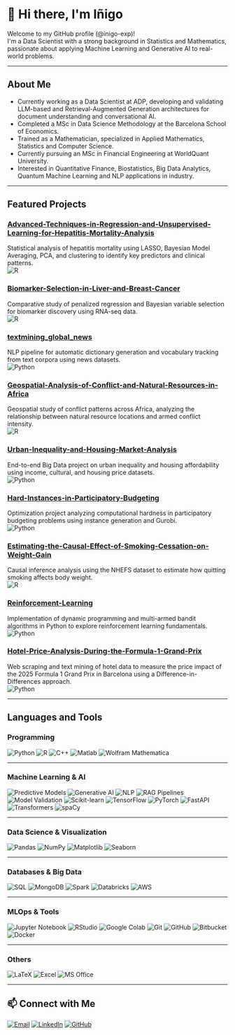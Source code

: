 # 👋 Hi there, I'm Iñigo 

Welcome to my GitHub profile (@inigo-exp)!  
I'm a Data Scientist with a strong background in Statistics and Mathematics, passionate about applying Machine Learning and Generative AI to real-world problems.

---

## About Me
- Currently working as a Data Scientist at ADP, developing and validating LLM-based and Retrieval-Augmented Generation architectures for document understanding and conversational AI.  
- Completed a MSc in Data Science Methodology at the Barcelona School of Economics.  
- Trained as a Mathematician, specialized in Applied Mathematics, Statistics and Computer Science.  
- Currently pursuing an MSc in Financial Engineering at WorldQuant University.  
- Interested in Quantitative Finance, Biostatistics, Big Data Analytics, Quantum Machine Learning and NLP applications in industry.  

---

## Featured Projects  

### [Advanced-Techniques-in-Regression-and-Unsupervised-Learning-for-Hepatitis-Mortality-Analysis](https://github.com/inigo-exp/Advanced-Techniques-in-Regression-and-Unsupervised-Learning-for-Hepatitis-Mortality-Analysis)  
Statistical analysis of hepatitis mortality using LASSO, Bayesian Model Averaging, PCA, and clustering to identify key predictors and clinical patterns.  
![R](https://img.shields.io/badge/R-276DC3?style=flat&logo=r&logoColor=white)

### [Biomarker-Selection-in-Liver-and-Breast-Cancer](https://github.com/inigo-exp/Biomarker-Selection-in-Liver-and-Breast-Cancer)  
Comparative study of penalized regression and Bayesian variable selection for biomarker discovery using RNA-seq data.  
![R](https://img.shields.io/badge/R-276DC3?style=flat&logo=r&logoColor=white)

### [textmining_global_news](https://github.com/inigo-exp/textmining_global_news)  
NLP pipeline for automatic dictionary generation and vocabulary tracking from text corpora using news datasets.  
![Python](https://img.shields.io/badge/Python-3776AB?style=flat&logo=python&logoColor=white)

### [Geospatial-Analysis-of-Conflict-and-Natural-Resources-in-Africa](https://github.com/inigo-exp/Geospatial-Analysis-of-Conflict-and-Natural-Resources-in-Africa)  
Geospatial study of conflict patterns across Africa, analyzing the relationship between natural resource locations and armed conflict intensity.  
![R](https://img.shields.io/badge/R-276DC3?style=flat&logo=r&logoColor=white)

### [Urban-Inequality-and-Housing-Market-Analysis](https://github.com/inigo-exp/Urban-Inequality-and-Housing-Market-Analysis)  
End-to-end Big Data project on urban inequality and housing affordability using income, cultural, and housing price datasets.  
![Python](https://img.shields.io/badge/Python-3776AB?style=flat&logo=python&logoColor=white)

### [Hard-Instances-in-Participatory-Budgeting](https://github.com/inigo-exp/Hard-Instances-in-Participatory-Budgeting)  
Optimization project analyzing computational hardness in participatory budgeting problems using instance generation and Gurobi.  
![Python](https://img.shields.io/badge/Python-3776AB?style=flat&logo=python&logoColor=white)

### [Estimating-the-Causal-Effect-of-Smoking-Cessation-on-Weight-Gain](https://github.com/inigo-exp/Estimating-the-Causal-Effect-of-Smoking-Cessation-on-Weight-Gain)  
Causal inference analysis using the NHEFS dataset to estimate how quitting smoking affects body weight.  
![R](https://img.shields.io/badge/R-276DC3?style=flat&logo=r&logoColor=white)

### [Reinforcement-Learning](https://github.com/inigo-exp/Reinforcement-Learning)  
Implementation of dynamic programming and multi-armed bandit algorithms in Python to explore reinforcement learning fundamentals.  
![Python](https://img.shields.io/badge/Python-3776AB?style=flat&logo=python&logoColor=white)

### [Hotel-Price-Analysis-During-the-Formula-1-Grand-Prix](https://github.com/inigo-exp/Hotel-Price-Analysis-During-the-Formula-1-Grand-Prix)  
Web scraping and text mining of hotel data to measure the price impact of the 2025 Formula 1 Grand Prix in Barcelona using a Difference-in-Differences approach.  
![Python](https://img.shields.io/badge/Python-3776AB?style=flat&logo=python&logoColor=white)

---

## Languages and Tools

### Programming
![Python](https://img.shields.io/badge/Python-3776AB?style=flat&logo=python&logoColor=white)
![R](https://img.shields.io/badge/R-276DC3?style=flat&logo=r&logoColor=white)
![C++](https://img.shields.io/badge/C++-00599C?style=flat&logo=c%2B%2B&logoColor=white)
![Matlab](https://img.shields.io/badge/Matlab-FF7200?style=flat)
![Wolfram Mathematica](https://img.shields.io/badge/Wolfram%20Mathematica-DD1100?style=flat)

---

### Machine Learning & AI
![Predictive Models](https://img.shields.io/badge/Predictive%20Models-4B8BBE?style=flat)
![Generative AI](https://img.shields.io/badge/Generative%20AI-FF6F00?style=flat)
![NLP](https://img.shields.io/badge/NLP-3C9CD7?style=flat)
![RAG Pipelines](https://img.shields.io/badge/RAG%20Pipelines-009688?style=flat)
![Model Validation](https://img.shields.io/badge/Model%20Validation-6D4C41?style=flat)
![Scikit-learn](https://img.shields.io/badge/Scikit--Learn-F7931E?style=flat&logo=scikit-learn&logoColor=white)
![TensorFlow](https://img.shields.io/badge/TensorFlow-FF6F00?style=flat&logo=tensorflow&logoColor=white)
![PyTorch](https://img.shields.io/badge/PyTorch-EE4C2C?style=flat&logo=pytorch&logoColor=white)
![FastAPI](https://img.shields.io/badge/FastAPI-009688?style=flat&logo=fastapi&logoColor=white)
![Transformers](https://img.shields.io/badge/Transformers-FF9900?style=flat&logo=huggingface&logoColor=white)
![spaCy](https://img.shields.io/badge/spaCy-09A3D5?style=flat&logo=spacy&logoColor=white)

---

### Data Science & Visualization
![Pandas](https://img.shields.io/badge/Pandas-150458?style=flat&logo=pandas&logoColor=white)
![NumPy](https://img.shields.io/badge/NumPy-013243?style=flat&logo=numpy&logoColor=white)
![Matplotlib](https://img.shields.io/badge/Matplotlib-11557C?style=flat)
![Seaborn](https://img.shields.io/badge/Seaborn-4C9A2A?style=flat)

---

### Databases & Big Data
![SQL](https://img.shields.io/badge/SQL-336791?style=flat)
![MongoDB](https://img.shields.io/badge/MongoDB-4EA94B?style=flat&logo=mongodb&logoColor=white)
![Spark](https://img.shields.io/badge/Spark-E25A1C?style=flat&logo=apachespark&logoColor=white)
![Databricks](https://img.shields.io/badge/Databricks-FF3621?style=flat&logo=databricks&logoColor=white)
![AWS](https://img.shields.io/badge/AWS-232F3E?style=flat&logo=amazon-aws&logoColor=white)

---

### MLOps & Tools
![Jupyter Notebook](https://img.shields.io/badge/Jupyter-FA0F00?style=flat&logo=jupyter&logoColor=white)
![RStudio](https://img.shields.io/badge/RStudio-75AADB?style=flat&logo=rstudio&logoColor=white)
![Google Colab](https://img.shields.io/badge/Google%20Colab-F9AB00?style=flat&logo=googlecolab&logoColor=white)
![Git](https://img.shields.io/badge/Git-F05032?style=flat&logo=git&logoColor=white)
![GitHub](https://img.shields.io/badge/GitHub-181717?style=flat&logo=github&logoColor=white)
![Bitbucket](https://img.shields.io/badge/Bitbucket-0052CC?style=flat&logo=bitbucket&logoColor=white)
![Docker](https://img.shields.io/badge/Docker-2496ED?style=flat&logo=docker&logoColor=white)

---

### Others
![LaTeX](https://img.shields.io/badge/LaTeX-008080?style=flat&logo=latex&logoColor=white)
![Excel](https://img.shields.io/badge/Microsoft%20Excel-217346?style=flat&logo=microsoft-excel&logoColor=white)
![MS Office](https://img.shields.io/badge/MS%20Office-D83B01?style=flat&logo=microsoftoffice&logoColor=white)

---
## 📫 Connect with Me

[![Email](https://img.shields.io/badge/Email-2002inigo%40gmail.com-D14836?style=for-the-badge&logo=gmail&logoColor=white)](mailto:2002inigo@gmail.com)
[![LinkedIn](https://img.shields.io/badge/LinkedIn-Iñigo%20Expósito%20Castro-0077B5?style=for-the-badge&logo=linkedin&logoColor=white)](https://www.linkedin.com/in/iñigo-exposito-castro-6208b1291)
[![GitHub](https://img.shields.io/badge/GitHub-inigo--exp-181717?style=for-the-badge&logo=github&logoColor=white)](https://github.com/inigo-exp)
